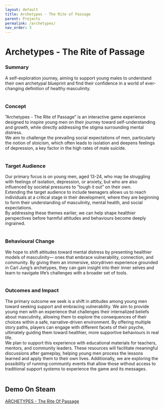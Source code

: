```yaml
---
layout: default
title: Archetypes - The Rite of Passage
parent: Projects
permalink: /archetypes/
nav_order: 3
---
```


<h1>Archetypes - The Rite of Passage</h1>
<h3>Summary</h3>
A self-exploration journey, aiming to support young males to understand their own archetypal blueprint and find their confidence in a world of ever-changing definition of healthy masculinity.
<br><br>
<h3>Concept</h3>
”Archetypes - The Rite of Passage” is an interactive game experience designed to inspire young men
on their journey toward self-understanding and growth, while directly addressing the stigma
surrounding mental distress.<br>
We aim to challenge the prevailing social expectations of men,
particularly the notion of stoicism, which often leads to isolation and deepens feelings of depression,
a key factor in the high rates of male suicide.
<br><br>
<h3>Target Audience</h3>
Our primary focus is on young men, aged 13-24, who may be struggling with feelings of isolation,
depression, or anxiety, but who are also influenced by societal pressures to ”tough it out” on their
own.<br>
Extending the target audience to include teenagers allows us to reach individuals at a critical
stage in their development, where they are beginning to form their understanding of masculinity,
mental health, and social expectations.<br>
By addressing these themes earlier, we can help shape
healthier perspectives before harmful attitudes and behaviours become deeply ingrained.
<br><br>
<h3>Behavioural Change</h3>
We hope to shift attitudes toward mental distress by presenting healthier models of masculinity—
ones that embrace vulnerability, connection, and community. By giving them an immersive, storydriven experience grounded in Carl Jung’s archetypes, they can gain insight into their inner selves and
learn to navigate life’s challenges with a broader set of tools.
<br><br>
<h3>Outcomes and Impact</h3>
The primary outcome we seek is a shift in attitudes among young men toward seeking support and
embracing vulnerability. We aim to provide young men with an experience that challenges their
internalized beliefs about masculinity, allowing them to explore the consequences of their choices
within a safe, narrative-driven environment. By offering multiple story paths, players can engage with
different facets of their psyche, ultimately guiding them toward healthier, more supportive behaviours
in real life.
<br>
We plan to support this experience with educational materials for teachers, mentors, and community
leaders. These resources will facilitate meaningful discussions after gameplay, helping young men
process the lessons learned and apply them to their own lives. Additionally, we are exploring the
possibility of running community events that allow those without access to traditional support
systems to experience the game and its messages.
<br><br>
<h2>Demo On Steam</h2>
<a href="https://store.steampowered.com/app/2096720/ARCHETYPES__The_Rite_Of_Passage/" target="_blank">ARCHETYPES - The Rite Of Passage</a>
